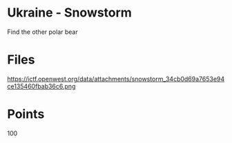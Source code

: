 # Ukraine - Snowstorm
Find the other polar bear

# Files
https://ictf.openwest.org/data/attachments/snowstorm_34cb0d69a7653e94ce135460fbab36c6.png

# Points
100

